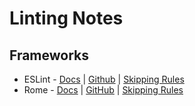 # Linting Notes
## Frameworks
- ESLint - [Docs](https://eslint.org/docs/latest) | [Github](https://github.com/eslint/eslint) | [Skipping Rules](https://eslint.org/docs/latest/user-guide/configuring/rules)
- Rome - [Docs](https://rome.tools/docs) |  [GitHub](https://github.com/rome/tools) | [Skipping Rules](https://rome.tools/docs/#ignoring-code-1)

##

